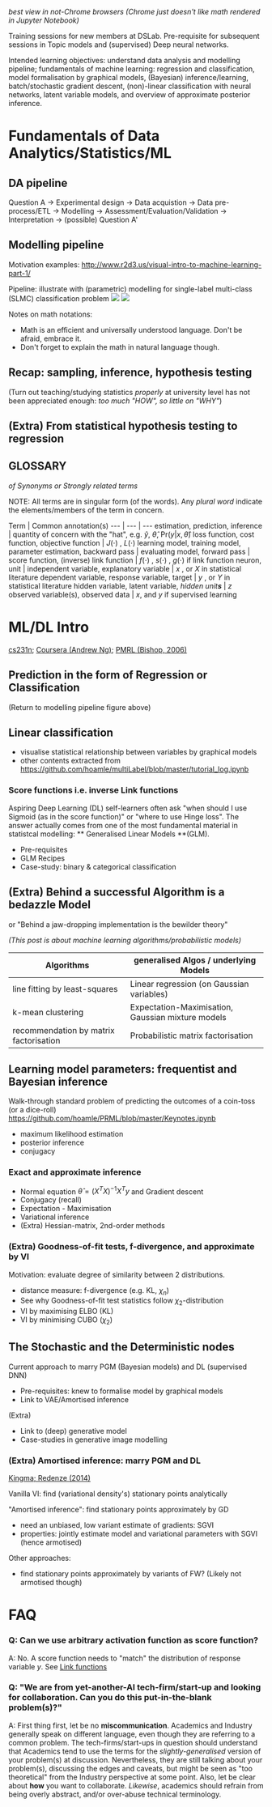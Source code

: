 
_best view in not-Chrome browsers (Chrome just doesn't like math rendered in Jupyter Notebook)_

Training sessions for new members at DSLab. Pre-requisite for subsequent sessions in Topic models and (supervised) Deep neural networks. 

Intended learning objectives: understand data analysis and modelling pipeline; fundamentals of machine learning: regression and classification, model formalisation by graphical models, (Bayesian) inference/learning, batch/stochastic gradient descent, (non)-linear classification with neural networks, latent variable models, and overview of approximate posterior inference.


#  Fundamentals of Data Analytics/Statistics/ML

## DA pipeline

Question A $\rightarrow$ Experimental design $\rightarrow$ Data
acquistion $\rightarrow$ Data pre-process/ETL $\rightarrow$ Modelling
$\rightarrow$ Assessment/Evaluation/Validation $\rightarrow$ Interpretation $\rightarrow$ (possible) Question A'


## Modelling pipeline
Motivation examples: http://www.r2d3.us/visual-intro-to-machine-learning-part-1/


Pipeline: illustrate with (parametric) modelling for single-label multi-class (SLMC) classification problem
![](figs/model_pipeline1.png)
![](figs/model_pipeline0.png)

Notes on math notations:
- Math is an efficient and universally understood language. Don't be afraid, embrace it. 
- Don't forget to explain the math in natural language though.

## Recap: sampling, inference, hypothesis testing

(Turn out teaching/studying statistics _properly_ at university level has not been  appreciated enough: _too much "HOW", so little on "WHY"_)

## (Extra) From statistical hypothesis testing to regression

## GLOSSARY 

_of Synonyms or Strongly related terms_

NOTE: All terms are in singular form (of the words). Any _plural word_ indicate the elements/members of the term in concern.

Term | Common annotation(s)
--- | --- | ---
estimation, prediction, inference | quantity of concern with the "hat", e.g. $\hat{y}$, $\hat{\theta}$, $\text{Pr}\left(y\left|x,\hat{\theta}\right.\right)$
loss function, cost function, objective function | $J\left(\cdot\right)$ , $L\left(\cdot\right)$
learning model, training model, parameter estimation, backward pass |
evaluating model, forward pass | 
score function, (inverse) link function | $f\left(\cdot\right)$ , $s\left(\cdot\right)$ , $g\left(\cdot\right)$ if link function
neuron, unit | 
independent variable, explanatory variable | $x$ , or $X$ in statistical literature 
dependent variable, response variable, target | $y$ , or $Y$ in statistical literature
hidden variable, latent variable, _hidden unit**s**_ | $z$
observed variable(s), observed data | $x$, and $y$ if supervised learning





# ML/DL Intro

[cs231n](); [Coursera (Andrew Ng)](); [PMRL (Bishop, 2006)]()

## Prediction in the form of Regression or Classification
(Return to modelling pipeline figure above)

## Linear classification

- visualise statistical relationship between variables by graphical models
- other contents extracted from https://github.com/hoamle/multiLabel/blob/master/tutorial_log.ipynb

### Score functions i.e. inverse Link functions

Aspiring Deep Learning (DL) self-learners often ask "when should I use Sigmoid (as in the score function)" or "where to use Hinge loss". The answer actually comes from one of the most fundamental material in statistcal modelling: ** Generalised Linear Models **(GLM).

- Pre-requisites
- GLM Recipes
- Case-study: binary & categorical classification

## (Extra) Behind a successful Algorithm is a bedazzle Model
or "Behind a jaw-dropping implementation is the bewilder theory"

*(This post is about machine learning algorithms/probabilistic models)*

Algorithms | generalised Algos / underlying Models
--- | --- 
line fitting by least-squares | Linear regression (on Gaussian variables)
k-mean clustering | Expectation-Maximisation, Gaussian mixture models
recommendation by matrix factorisation | Probabilistic matrix factorisation




## Learning model parameters: frequentist and Bayesian inference

Walk-through standard problem of predicting the outcomes of a coin-toss (or a dice-roll) https://github.com/hoamle/PRML/blob/master/Keynotes.ipynb
- maximum likelihood estimation
- posterior inference
- conjugacy

###  Exact and approximate inference
- Normal equation $\hat{\theta}=\left(X^{T}X\right)^{-1}X^{T}y$ and Gradient descent
- Conjugacy (recall)
- Expectation - Maximisation
- Variational inference
- (Extra) Hessian-matrix, 2nd-order methods

### (Extra) Goodness-of-fit tests, f-divergence, and approximate by VI
Motivation: evaluate degree of similarity between 2 distributions.
- distance measure: f-divergence (e.g. KL, $\chi_{n}$)
- See why Goodness-of-fit test statistics follow $\chi_{2}$-distribution 
- VI by maximising ELBO (KL)
- VI by minimising CUBO ($\chi_{2}$)

## The Stochastic and the Deterministic nodes
Current approach to marry PGM (Bayesian models) and DL (supervised DNN)
- Pre-requisites: knew to formalise model by graphical models
- Link to VAE/Amortised inference 

(Extra)
- Link to (deep) generative model 
- Case-studies in generative image modelling

### (Extra) Amortised inference: marry PGM and DL
[Kingma; Redenze (2014)]()

Vanilla VI: find (variational density's) stationary points analytically

"Amortised inference": find stationary points approximately by GD
- need an unbiased, low variant estimate of gradients: SGVI 
- properties: jointly estimate model and variational parameters with SGVI (hence armotised)

Other approaches:
- find stationary points approximately by variants of FW? (Likely not armotised though)

# FAQ

### Q: Can we use arbitrary activation function as score function?
A: No. A score function needs to "match" the distribution of response variable $y$. See [Link functions]()

### Q: "We are from yet-another-AI tech-firm/start-up and looking for collaboration. Can you do this put-in-the-blank problem(s)?"
A: First thing first, let be no __miscommunication__. Academics and Industry generally speak on different language, even though they are referring to a common problem. The tech-firms/start-ups in question should understand that Academics tend to use the terms for the *slightly-generalised* version of your problem(s) at discussion. Nevertheless, they are still talking about your problem(s), discussing the edges and caveats, but might be seen as "too theoretical" from the Industry perspective at some point. Also, let be clear about __how__ you want to collaborate. _Likewise_, academics should refrain from being overly abstract, and/or over-abuse technical terminology.
